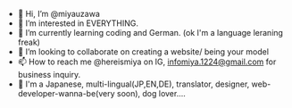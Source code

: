 - 👋 Hi, I’m @miyauzawa
- 👀 I’m interested in EVERYTHING.
- 🌱 I’m currently learning coding and German. (ok I'm a language leraning freak)
- 💞️ I’m looking to collaborate on creating a website/ being your model
- 📫 How to reach me @hereismiya on IG, infomiya.1224@gmail.com for business inquiry.
- 💋 I'm a Japanese, multi-lingual(JP,EN,DE), translator, designer, web-developer-wanna-be(very soon), dog lover....

<!---
miyauzawa/miyauzawa is a ✨ special ✨ repository because its `README.md` (this file) appears on your GitHub profile.
You can click the Preview link to take a look at your changes.
--->
